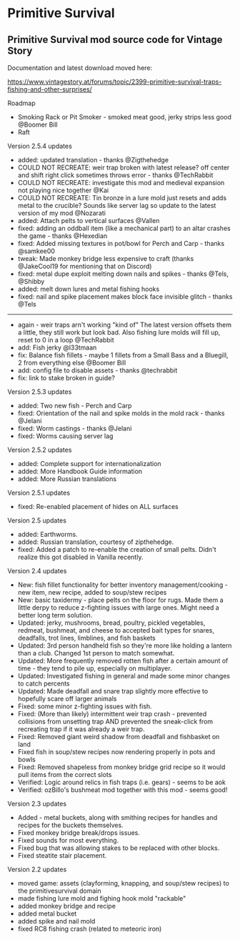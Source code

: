 # Primitive Survival

<h2>Primitive Survival mod source code for Vintage Story</h2>

Documentation and latest download moved here:

https://www.vintagestory.at/forums/topic/2399-primitive-survival-traps-fishing-and-other-surprises/


Roadmap

 - Smoking Rack or Pit Smoker - smoked meat good, jerky strips less good @Boomer Bill
 - Raft

Version 2.5.4 updates

 - added: updated translation - thanks @Zigthehedge
 - COULD NOT RECREATE: weir trap broken with latest release?  off center and shift right click sometimes throws error - thanks @TechRabbit 
 - COULD NOT RECREATE: investigate this mod and medieval expansion not playing nice together @Kai
 - COULD NOT RECREATE: Tin bronze in a lure mold just resets and adds metal to the crucible? Sounds like server lag so update to the latest version of my mod @Nozarati
 - added: Attach pelts to vertical surfaces @Vallen
 - fixed: adding an oddball item (like a mechanical part) to an altar crashes the game - thanks @Hexedian
 - fixed: Added missing textures in pot/bowl for Perch and Carp - thanks @samkee00
 - tweak: Made monkey bridge less expensive to craft (thanks @JakeCool19 for mentioning that on Discord)
 - fixed: metal dupe exploit melting down nails and spikes - thanks @Tels, @Shibby
 - added: melt down lures and metal fishing hooks
 - fixed: nail and spike placement makes block face invisible glitch - thanks @Tels

-------------------
 
 - again -  weir traps arn't working "kind of" The latest version offsets them a little, they still work but look bad. Also fishing lure molds will fill up, reset to 0 in a loop @TechRabbit
 - add: Fish jerky @l33tmaan
 - fix: Balance fish fillets - maybe 1 fillets from a Small Bass and a Bluegill, 2 from everything else @Boomer Bill
 - add: config file to disable assets - thanks @techrabbit
 - fix: link to stake broken in guide?
 


Version 2.5.3 updates

 - added: Two new fish - Perch and Carp
 - fixed: Orientation of the nail and spike molds in the mold rack - thanks @Jelani
 - fixed: Worm castings - thanks @Jelani
 - fixed: Worms causing server lag
 
Version 2.5.2 updates

 - added: Complete support for internationalization
 - added: More Handbook Guide information
 - added: More Russian translations
 
Version 2.5.1 updates

 - fixed: Re-enabled placement of hides on ALL surfaces
 
Version 2.5 updates

 - added: Earthworms.
 - added: Russian translation, courtesy of zipthehedge.
 - fixed: Added a patch to re-enable the creation of small pelts.  Didn't realize this got disabled in Vanilla recently.


Version 2.4 updates

 - New: fish fillet functionality for better inventory management/cooking - new item, new recipe, added to soup/stew recipes
 - New: basic taxidermy - place pelts on the floor for rugs.  Made them a little derpy to reduce z-fighting issues with large ones.  Might need a better long term solution.
 - Updated: jerky, mushrooms, bread, poultry, pickled vegetables, redmeat, bushmeat, and cheese to accepted bait types for snares, deadfalls, trot lines, limblines, and fish baskets
 - Updated: 3rd person handheld fish so they're more like holding a lantern than a club.  Changed 1st person to match somewhat.
 - Updated: More frequently removed rotten fish after a certain amount of time - they tend to pile up, especially on multiplayer.
 - Updated: Investigated fishing in general and made some minor changes to catch percents
 - Updated: Made deadfall and snare trap slightly more effective to hopefully scare off larger animals
 - Fixed: some minor z-fighting issues with fish.
 - Fixed: (More than likely) intermittent weir trap crash - prevented collisions from unsetting trap AND prevented the sneak-click from recreating trap if it was already a weir trap.
 - Fixed: Removed giant weird shadow from deadfall and fishbasket on land
 - Fixed fish in soup/stew recipes now rendering properly in pots and bowls
 - Fixed: Removed shapeless from monkey bridge grid recipe so it would pull items from the correct slots
 - Verified: Logic around relics in fish traps (i.e. gears) - seems to be aok
 - Verified: ozBillo's bushmeat mod together with this mod - seems good!

Version 2.3 updates

 - Added - metal buckets, along with smithing recipes for handles and recipes for the buckets themselves.
 - Fixed monkey bridge break/drops issues.
 - Fixed sounds for most everything.
 - Fixed bug that was allowing stakes to be replaced with other blocks.
 - Fixed steatite stair placement.

Version 2.2 updates

- moved game: assets (clayforming, knapping, and soup/stew recipes) to the primitivesurvival domain
- made fishing lure mold and fighing hook mold "rackable"
- added monkey bridge and recipe
- added metal bucket
- added spike and nail mold 
- fixed RC8 fishing crash (related to meteoric iron)

